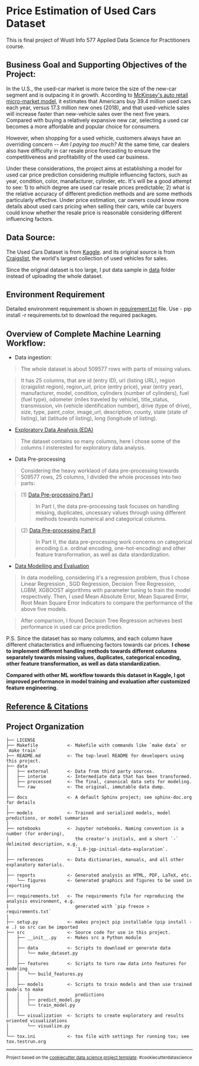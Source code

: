 Price Estimation of Used Cars Dataset
==============================

This is final project of Wustl Info 577 Applied Data Science for Practitioners course.

Business Goal and Supporting Objectives of the Project:
------------
In the U.S., the used-car market is more twice the size of the new-car segment and is outpacing it in growth. According to [McKinsey's auto retail micro-market model](https://www.mckinsey.com/industries/automotive-and-assembly/our-insights/used-cars-new-platforms-accelerating-sales-in-a-digitally-disrupted-market), it estimates that Americans buy 39.4 million used cars each year, versus 17.3 million new ones (2018), and that used-vehicle sales will increase faster than new-vehicle sales over the next five years. Compared with buying a relatively expansive new car, selecting a used car becomes a more affordable and popular choice for consumers. 

However, when shopping for a used vehicle, customers always have an overriding concern -- *Am I paying too much?* At the same time, car dealers also have difficulty in car resale price forecasting to ensure the competitiveness and profitability of the used car business. 

Under these considerations, the project aims at establishing a model for used car price prediction considering multiple influencing factors, such as year, condition, color, manafacturer, cylinder, etc. It's will be a good attempt to see: 1) to which degree are used car resale prices predictable; 2) what is the relative accuracy of different prediction methods and are some methods particularly effective. Under price estimation, car owners could know more details about used cars pricing when selling their cars, while car buyers could know whether the resale price is reasonable considering different influencing factors.

Data Source:
------------
The Used Cars Dataset is from [Kaggle](https://www.kaggle.com/austinreese/craigslist-carstrucks-data). and its original source is from [Craigslist](https://geo.craigslist.org/iso/us), the world's largest collection of used vehicles for sales. 

Since the original dataset is too large, I put data sample in [data](https://github.com/Janet-19/Python-Project/tree/master/data) folder instead of uploading the whole dataset.

Environment Requirement
----------------
Detailed environment requirement is shown in [requirement.txt](https://github.com/Janet-19/Python-Project/blob/master/requirements.txt) file.
Use - pip install -r requirements.txt to download the required packages.

Overview of Complete Machine Learning Workflow:
----------------
- Data ingestion: 
> The whole dataset is about 509577 rows with parts of missing values. 

> It has 25 columns, that are id (entry ID), url (listing URL), region (craigslist region), region_url, price (entry price), year (entry year), manufacturer, model, condition, cylinders (number of cylinders), fuel (fuel type), odometer (miles traveled by vehicle), title_status, transmission, vin (vehicle identification number), drive (type of drive), size, type, paint_color, image_url, description, county, state (state of listing), lat (latitude of listing), long (longitude of listing).
- [Exploratory Data Analysis (EDA)](https://github.com/Janet-19/Python-Project/blob/master/notebooks/Exploratory%20Data%20Analysis.ipynb)
> The dataset contains so many columns, here I chose some of the columns I insterested for exploratory data analysis.
- Data Pre-processing
> Considering the heavy worklaod of data pre-processing towards 509577 rows, 25 columns, I divided the whole processes into two parts:

> (1) [Data Pre-processing Part I](https://github.com/Janet-19/Python-Project/blob/master/notebooks/Data%20Pre-processing%20Part%20I.ipynb)
>> In Part I, the data pre-processing task focuses on handling missing, duplicates, uncessary values through using different methods towards numerical and categorical columns.

> (2) [Data Pre-processing Part II](https://github.com/Janet-19/Python-Project/blob/master/notebooks/Data%20Pre-processing%20Part%20II.ipynb)
>> In Part II, the data pre-processing work concerns on categorical encoding (i.e. ordinal encoding, one-hot-encoding) and other feature transformation, as well as data standardization.

- [Data Modelling and Evaluation](https://github.com/Janet-19/Python-Project/blob/master/notebooks/Model%20Training%20%26%20Evaluation%20.ipynb)
> In data modelling, considering it's a regression problem, thus I chose Linear Regression , SGD Regression, Decision Tree Regression, LGBM, XGBOOST algorithms with parameter tuning to train the model respectively. Then, I used Mean Absolute Error, Mean Squared Error, Root Mean Square Error indicators to compare the performance of the above five models.

> After comparison, I found Decision Tree Regression achieves best performance in used car price prediction.

P.S. Since the dataset has so many columns, and each column have different chatacteristics and influencing factors towards car prices. **I chose to implement different handling methods towards different columns separately towards missing values, duplicates, categorical encoding, other feature transformation, as well as data standardization.**

**Compared with other ML workflow towards this dataset in Kaggle, I got improved performance in model training and evaluation after customized feature engineering.**

[Reference & Citations](https://github.com/Janet-19/Python-Project/blob/master/references/reference.md)
------------

Project Organization
------------

    ├── LICENSE
    ├── Makefile           <- Makefile with commands like `make data` or `make train`
    ├── README.md          <- The top-level README for developers using this project.
    ├── data
    │   ├── external       <- Data from third party sources.
    │   ├── interim        <- Intermediate data that has been transformed.
    │   ├── processed      <- The final, canonical data sets for modeling.
    │   └── raw            <- The original, immutable data dump.
    │
    ├── docs               <- A default Sphinx project; see sphinx-doc.org for details
    │
    ├── models             <- Trained and serialized models, model predictions, or model summaries
    │
    ├── notebooks          <- Jupyter notebooks. Naming convention is a number (for ordering),
    │                         the creator's initials, and a short `-` delimited description, e.g.
    │                         `1.0-jqp-initial-data-exploration`.
    │
    ├── references         <- Data dictionaries, manuals, and all other explanatory materials.
    │
    ├── reports            <- Generated analysis as HTML, PDF, LaTeX, etc.
    │   └── figures        <- Generated graphics and figures to be used in reporting
    │
    ├── requirements.txt   <- The requirements file for reproducing the analysis environment, e.g.
    │                         generated with `pip freeze > requirements.txt`
    │
    ├── setup.py           <- makes project pip installable (pip install -e .) so src can be imported
    ├── src                <- Source code for use in this project.
    │   ├── __init__.py    <- Makes src a Python module
    │   │
    │   ├── data           <- Scripts to download or generate data
    │   │   └── make_dataset.py
    │   │
    │   ├── features       <- Scripts to turn raw data into features for modeling
    │   │   └── build_features.py
    │   │
    │   ├── models         <- Scripts to train models and then use trained models to make
    │   │   │                 predictions
    │   │   ├── predict_model.py
    │   │   └── train_model.py
    │   │
    │   └── visualization  <- Scripts to create exploratory and results oriented visualizations
    │       └── visualize.py
    │
    └── tox.ini            <- tox file with settings for running tox; see tox.testrun.org


--------

<p><small>Project based on the <a target="_blank" href="https://drivendata.github.io/cookiecutter-data-science/">cookiecutter data science project template</a>. #cookiecutterdatascience</small></p>

